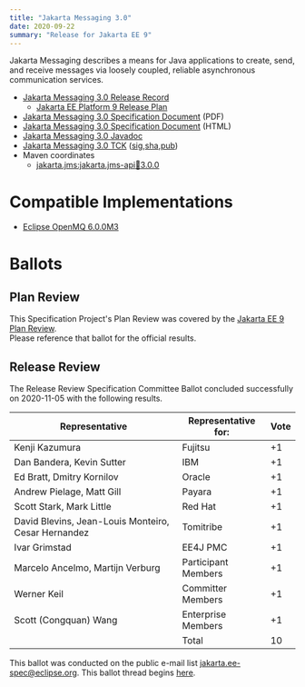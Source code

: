 ```yaml
---
title: "Jakarta Messaging 3.0"
date: 2020-09-22
summary: "Release for Jakarta EE 9"
---
```


Jakarta Messaging describes a means for Java applications to create, send, and receive messages via loosely coupled, reliable asynchronous communication services.

* [Jakarta Messaging 3.0 Release Record](https://projects.eclipse.org/projects/ee4j.jms/releases/3.0.0)
  * [Jakarta EE Platform 9 Release Plan](https://eclipse-ee4j.github.io/jakartaee-platform/jakartaee9/JakartaEE9ReleasePlan)
* [Jakarta Messaging 3.0 Specification Document](./jakarta-messaging-spec-3.0.pdf) (PDF)
* [Jakarta Messaging 3.0 Specification Document](./jakarta-messaging-spec-3.0.html) (HTML)
* [Jakarta Messaging 3.0 Javadoc](./apidocs)
* [Jakarta Messaging 3.0 TCK](https://download.eclipse.org/jakartaee/messaging/3.0/jakarta-messaging-tck-3.0.0.zip) ([sig](https://download.eclipse.org/jakartaee/messaging/3.0/jakarta-messaging-tck-3.0.0.zip.sig),[sha](https://download.eclipse.org/jakartaee/messaging/3.0/jakarta-messaging-tck-3.0.0.zip.sha256),[pub](https://raw.githubusercontent.com/jakartaee/specification-committee/master/jakartaee-spec-committee.pub))
* Maven coordinates
  * [jakarta.jms:jakarta.jms-api:jar:3.0.0](https://search.maven.org/artifact/jakarta.jms/jakarta.jms-api/3.0.0/jar)


# Compatible Implementations

* [Eclipse OpenMQ 6.0.0M3](https://jakarta.oss.sonatype.org/content/repositories/staging/org/glassfish/mq/mq-distribution/6.0.0-M3/mq-distribution-6.0.0-M3.zip)

# Ballots

## Plan Review

[//]: # (For Jakarta EE 9, the Platform Plan Review covered 95% of the Specification Projects.  For those Projects, just use the following statement in this Plan Review section:)

This Specification Project's Plan Review was covered by the [Jakarta EE 9 Plan Review](https://jakarta.ee/specifications/platform/9/).  
Please reference that ballot for the official results.

[//]: # (If your Project was required to do a standalone Plan Review...  You'll need to perform an official Plan Review ballot and record the results here.)


## Release Review

The Release Review Specification Committee Ballot concluded successfully on 2020-11-05 with the following results.

| Representative                                      | Representative for: | Vote |
|-----------------------------------------------------|---------------------|------|
| Kenji Kazumura                                      | Fujitsu             |  +1  |
| Dan Bandera, Kevin Sutter                           | IBM                 |  +1  |
| Ed Bratt, Dmitry Kornilov                           | Oracle              |  +1  |
| Andrew Pielage, Matt Gill                           | Payara              |  +1  |
| Scott Stark, Mark Little                            | Red Hat             |  +1  |
| David Blevins, Jean-Louis Monteiro, Cesar Hernandez | Tomitribe           |  +1  |
| Ivar Grimstad                                       | EE4J PMC            |  +1  |
| Marcelo Ancelmo, Martijn Verburg                    | Participant Members |  +1  |
| Werner Keil                                         | Committer Members   |  +1  |
| Scott (Congquan) Wang                               | Enterprise Members  |  +1  |
|                                                     | Total               |  10  |


This ballot was conducted on the public e-mail list [jakarta.ee-spec@eclipse.org](mailto:jakarta.ee-spec@eclipse.org). This ballot thread begins [here](https://www.eclipse.org/lists/jakarta.ee-spec/msg01186.html).

